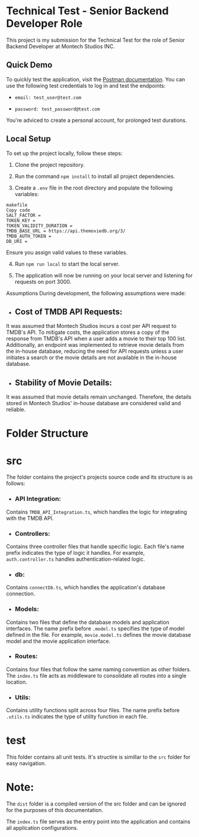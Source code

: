 # Technical Test - Senior Backend Developer Role

This project is my submission for the Technical Test for the role of Senior Backend Developer at Montech Studios INC.

## Quick Demo

To quickly test the application, visit the [Postman documentation](https://documenter.getpostman.com/view/16279504/2s93kz5jpT). You can use the following test credentials to log in and test the endpoints:

- `email: test_user@test.com`

- `password: test_password@test.com`

You're adviced to create a personal account, for prolonged test durations.

## Local Setup

To set up the project locally, follow these steps:

1.  Clone the project repository.

2.  Run the command `npm install` to install all project dependencies.

3.  Create a `.env` file in the root directory and populate the following variables:

```
makefile
Copy code
SALT_FACTOR =
TOKEN_KEY =
TOKEN_VALIDITY_DURATION =
TMDB_BASE_URL = https://api.themoviedb.org/3/
TMDB_AUTH_TOKEN =
DB_URI =
```

Ensure you assign valid values to these variables.

4. Run `npm run local` to start the local server.

5. The application will now be running on your local server and listening for requests on port 3000.

Assumptions
During development, the following assumptions were made:

- ## Cost of TMDB API Requests:

It was assumed that Montech Studios incurs a cost per API request to TMDB's API. To mitigate costs, the application stores a copy of the response from TMDB's API when a user adds a movie to their top 100 list. Additionally, an endpoint was implemented to retrieve movie details from the in-house database, reducing the need for API requests unless a user initiates a search or the movie details are not available in the in-house database.

- ## Stability of Movie Details:

It was assumed that movie details remain unchanged. Therefore, the details stored in Montech Studios' in-house database are considered valid and reliable.

# Folder Structure

# src

The folder contains the project's projects source code and its structure is as follows:

- ### API Integration:

Contains `TMDB_API_Integration.ts`, which handles the logic for integrating with the TMDB API.

- ### Controllers:

Contains three controller files that handle specific logic. Each file's name prefix indicates the type of logic it handles. For example, `auth.controller.ts` handles authentication-related logic.

- ### db:

Contains `connectDb.ts`, which handles the application's database connection.

- ### Models:

Contains two files that define the database models and application interfaces. The name prefix before `.model.ts` specifies the type of model defined in the file. For example, `movie.model.ts` defines the movie database model and the movie application interface.

- ### Routes:

Contains four files that follow the same naming convention as other folders. The `index.ts` file acts as middleware to consolidate all routes into a single location.

- ### Utils:

Contains utility functions split across four files. The name prefix before `.utils.ts` indicates the type of utility function in each file.

# test

This folder contains all unit tests. It's structire is simillar to the `src` folder for easy navigation.

# Note:

The `dist` folder is a compiled version of the src folder and can be ignored for the purposes of this documentation.

The `index.ts` file serves as the entry point into the application and contains all application configurations.
